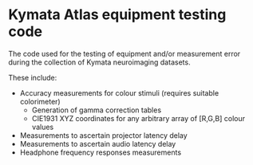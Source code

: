 # Kymata Atlas equipment testing code

The code used for the testing of equipment and/or measurement error during the collection of Kymata neuroimaging datasets.

These include:

 - Accuracy measurements for colour stimuli (requires suitable colorimeter)
   - Generation of gamma correction tables
   - CIE1931 XYZ coordinates for any arbitrary array of [R,G,B] colour values
 - Measurements to ascertain projector latency delay
 - Measurements to ascertain audio latency delay
 - Headphone frequency responses measurements